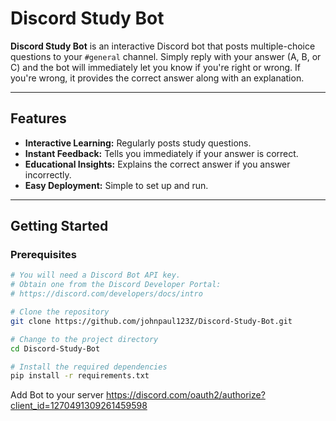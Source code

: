 # Discord Study Bot

**Discord Study Bot** is an interactive Discord bot that posts multiple-choice questions to your `#general` channel. Simply reply with your answer (A, B, or C) and the bot will immediately let you know if you're right or wrong. If you're wrong, it provides the correct answer along with an explanation.

---

## Features

- **Interactive Learning:** Regularly posts study questions.
- **Instant Feedback:** Tells you immediately if your answer is correct.
- **Educational Insights:** Explains the correct answer if you answer incorrectly.
- **Easy Deployment:** Simple to set up and run.

---

## Getting Started

### Prerequisites

```bash
# You will need a Discord Bot API key.
# Obtain one from the Discord Developer Portal:
# https://discord.com/developers/docs/intro

# Clone the repository
git clone https://github.com/johnpaul123Z/Discord-Study-Bot.git

# Change to the project directory
cd Discord-Study-Bot

# Install the required dependencies
pip install -r requirements.txt


```
Add Bot to your server https://discord.com/oauth2/authorize?client_id=1270491309261459598 
